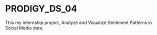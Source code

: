 # PRODIGY_DS_04
This my internship project,  Analyze and Visualize Sentiment Patterns in Social Media data.
